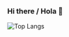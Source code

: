 ### Hi there / Hola 👋
![Top Langs](https://github-readme-stats.vercel.app/api/top-langs/?username=TU_USUARIO&layout=compact&theme=tokyonight)
